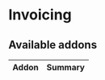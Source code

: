 Invoicing
=========

[//]: # (addons)

Available addons
----------------
**Addon** | **Summary**
--- | ---